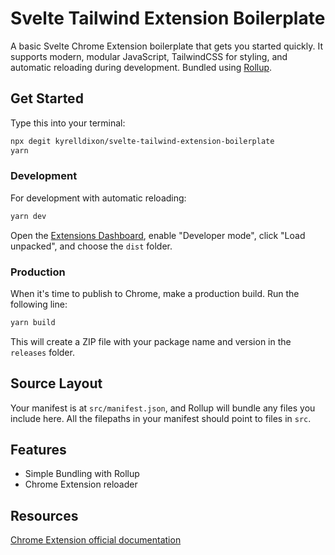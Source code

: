 # Svelte Tailwind Extension Boilerplate

A basic Svelte Chrome Extension boilerplate that gets you started quickly. It supports modern, modular JavaScript, TailwindCSS for styling, and automatic reloading during development. Bundled using [Rollup](https://rollupjs.org/guide/en/).

## Get Started

Type this into your terminal:

```sh
npx degit kyrelldixon/svelte-tailwind-extension-boilerplate
yarn
```

### Development

For development with automatic reloading:

```sh
yarn dev
```

Open the [Extensions Dashboard](chrome://extensions), enable "Developer mode", click "Load unpacked", and choose the `dist` folder.

### Production

When it's time to publish to Chrome, make a production build. Run the following line:

```sh
yarn build
```

This will create a ZIP file with your package name and version in the `releases`
folder.

## Source Layout

Your manifest is at `src/manifest.json`, and Rollup will bundle any files you
include here. All the filepaths in your manifest should point to files in `src`.

## Features

- Simple Bundling with Rollup
- Chrome Extension reloader

## Resources

[Chrome Extension official documentation](https://developer.chrome.com/docs/webstore/)
